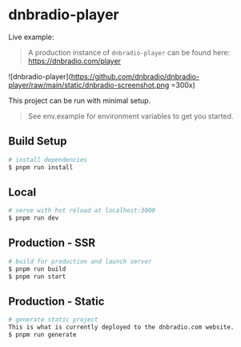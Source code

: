 # dnbradio-player

Live example:

> A production instance of `dnbradio-player` can be found here: https://dnbradio.com/player

![dnbradio-player](https://github.com/dnbradio/dnbradio-player/raw/main/static/dnbradio-screenshot.png =300x)

This project can be run with minimal setup.

> See env.example for environment variables to get you started.

## Build Setup

```bash
# install dependencies
$ pnpm run install
```

## Local

```bash
# serve with hot reload at localhost:3000
$ pnpm run dev
```

## Production - SSR

```bash
# build for production and launch server
$ pnpm run build
$ pnpm run start
```

## Production - Static

```bash
# generate static project
This is what is currently deployed to the dnbradio.com website.
$ pnpm run generate
```
